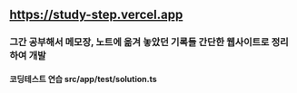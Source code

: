 ## https://study-step.vercel.app
### 그간 공부해서 메모장, 노트에 옮겨 놓았던 기록들 간단한 웹사이트로 정리하여 개발
#### 코딩테스트 연습 src/app/test/solution.ts




